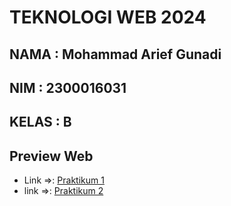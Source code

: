 # TEKNOLOGI WEB 2024

## NAMA  : Mohammad Arief Gunadi
## NIM   : 2300016031
## KELAS : B

## Preview Web
<!-- TUGAS PRAKTIKUM 1  -->
- Link =>:  [Praktikum 1](https://9riffegndi.github.io/tekweb_2024_2300016031/praktikum_1/)
- link =>:  [Praktikum 2](https://9riffegndi.github.io/tekweb_2024_2300016031/praktikum_2/)
<!-- TUGAS PRAKTIKUM 1  -->





